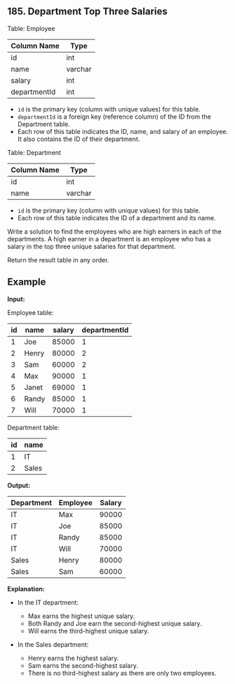 ## 185. Department Top Three Salaries

Table: Employee

| Column Name  | Type    |
|--------------|---------|
| id           | int     |
| name         | varchar |
| salary       | int     |
| departmentId | int     |

- `id` is the primary key (column with unique values) for this table.
- `departmentId` is a foreign key (reference column) of the ID from the Department table.
- Each row of this table indicates the ID, name, and salary of an employee. It also contains the ID of their department.

Table: Department

| Column Name | Type    |
|-------------|---------|
| id          | int     |
| name        | varchar |

- `id` is the primary key (column with unique values) for this table.
- Each row of this table indicates the ID of a department and its name.

Write a solution to find the employees who are high earners in each of the departments. A high earner in a department is an employee who has a salary in the top three unique salaries for that department.

Return the result table in any order.

## Example

**Input:**

Employee table:

| id | name  | salary | departmentId |
|----|-------|--------|--------------|
| 1  | Joe   | 85000  | 1            |
| 2  | Henry | 80000  | 2            |
| 3  | Sam   | 60000  | 2            |
| 4  | Max   | 90000  | 1            |
| 5  | Janet | 69000  | 1            |
| 6  | Randy | 85000  | 1            |
| 7  | Will  | 70000  | 1            |

Department table:

| id | name  |
|----|-------|
| 1  | IT    |
| 2  | Sales |

**Output:**

| Department | Employee | Salary |
|------------|----------|--------|
| IT         | Max      | 90000  |
| IT         | Joe      | 85000  |
| IT         | Randy    | 85000  |
| IT         | Will     | 70000  |
| Sales      | Henry    | 80000  |
| Sales      | Sam      | 60000  |

**Explanation:**

- In the IT department:
    - Max earns the highest unique salary.
    - Both Randy and Joe earn the second-highest unique salary.
    - Will earns the third-highest unique salary.

- In the Sales department:
    - Henry earns the highest salary.
    - Sam earns the second-highest salary.
    - There is no third-highest salary as there are only two employees.
